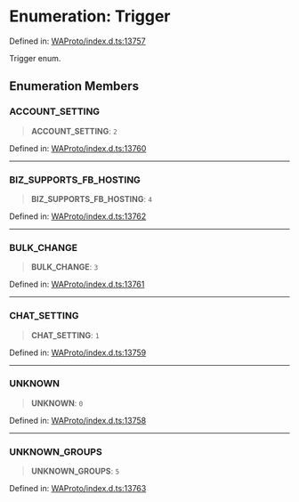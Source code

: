 # Enumeration: Trigger

Defined in: [WAProto/index.d.ts:13757](https://github.com/Fokusdotid/bail/blob/a029a4f9908cd3806112e8438f5a31dda1376b84/WAProto/index.d.ts#L13757)

Trigger enum.

## Enumeration Members

### ACCOUNT\_SETTING

> **ACCOUNT\_SETTING**: `2`

Defined in: [WAProto/index.d.ts:13760](https://github.com/Fokusdotid/bail/blob/a029a4f9908cd3806112e8438f5a31dda1376b84/WAProto/index.d.ts#L13760)

***

### BIZ\_SUPPORTS\_FB\_HOSTING

> **BIZ\_SUPPORTS\_FB\_HOSTING**: `4`

Defined in: [WAProto/index.d.ts:13762](https://github.com/Fokusdotid/bail/blob/a029a4f9908cd3806112e8438f5a31dda1376b84/WAProto/index.d.ts#L13762)

***

### BULK\_CHANGE

> **BULK\_CHANGE**: `3`

Defined in: [WAProto/index.d.ts:13761](https://github.com/Fokusdotid/bail/blob/a029a4f9908cd3806112e8438f5a31dda1376b84/WAProto/index.d.ts#L13761)

***

### CHAT\_SETTING

> **CHAT\_SETTING**: `1`

Defined in: [WAProto/index.d.ts:13759](https://github.com/Fokusdotid/bail/blob/a029a4f9908cd3806112e8438f5a31dda1376b84/WAProto/index.d.ts#L13759)

***

### UNKNOWN

> **UNKNOWN**: `0`

Defined in: [WAProto/index.d.ts:13758](https://github.com/Fokusdotid/bail/blob/a029a4f9908cd3806112e8438f5a31dda1376b84/WAProto/index.d.ts#L13758)

***

### UNKNOWN\_GROUPS

> **UNKNOWN\_GROUPS**: `5`

Defined in: [WAProto/index.d.ts:13763](https://github.com/Fokusdotid/bail/blob/a029a4f9908cd3806112e8438f5a31dda1376b84/WAProto/index.d.ts#L13763)
